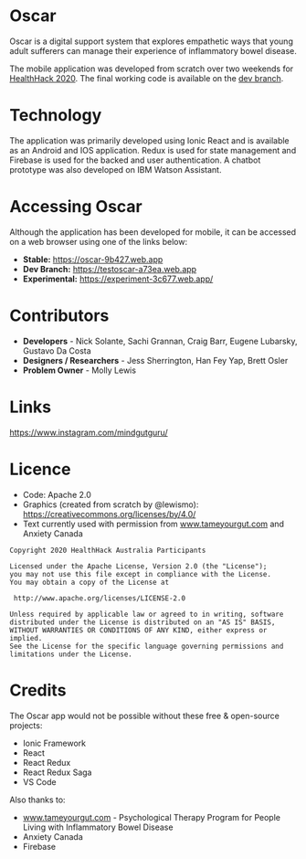 # Oscar

Oscar is a digital support system that explores empathetic ways that young adult sufferers can manage their experience of inflammatory bowel disease.

The mobile application was developed from scratch over two weekends for [HealthHack 2020](https://www.healthhack.com.au/). The final working code is available on the [dev branch](https://github.com/HealthHackAu2020/Oscar/tree/dev).

# Technology

The application was primarily developed using Ionic React and is available as an Android and IOS application. Redux is used for state management and Firebase is used for the backed and user authentication. A chatbot prototype was also developed on IBM Watson Assistant.

# Accessing Oscar

Although the application has been developed for mobile, it can be accessed on a web browser using one of the links below:

- **Stable:** https://oscar-9b427.web.app
- **Dev Branch:** https://testoscar-a73ea.web.app
- **Experimental:** https://experiment-3c677.web.app/

# Contributors

- **Developers** - Nick Solante, Sachi Grannan, Craig Barr, Eugene Lubarsky, Gustavo Da Costa
- **Designers / Researchers** - Jess Sherrington, Han Fey Yap, Brett Osler
- **Problem Owner** - Molly Lewis

# Links

https://www.instagram.com/mindgutguru/

# Licence

* Code: Apache 2.0
* Graphics (created from scratch by @lewismo): https://creativecommons.org/licenses/by/4.0/
* Text currently used with permission from www.tameyourgut.com and Anxiety Canada

```
Copyright 2020 HealthHack Australia Participants

Licensed under the Apache License, Version 2.0 (the "License");
you may not use this file except in compliance with the License.
You may obtain a copy of the License at

 http://www.apache.org/licenses/LICENSE-2.0

Unless required by applicable law or agreed to in writing, software
distributed under the License is distributed on an "AS IS" BASIS,
WITHOUT WARRANTIES OR CONDITIONS OF ANY KIND, either express or implied.
See the License for the specific language governing permissions and
limitations under the License.
```

# Credits

The Oscar app would not be possible without these free & open-source projects:

* Ionic Framework
* React
* React Redux
* React Redux Saga
* VS Code

Also thanks to:

* www.tameyourgut.com - Psychological Therapy Program for People Living with Inflammatory Bowel Disease
* Anxiety Canada
* Firebase
